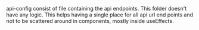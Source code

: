 api-config consist of file containing the api endpoints.
This folder doesn't have any logic.
This helps having a single place for all api url end points and not to be scattered around in components, mostly inside useEffects.
